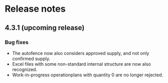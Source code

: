# Release notes

## 4.3.1 (upcoming release)

### Bug fixes

- The autofence now also considers approved supply, and not only confirmed supply.
- Excel files with some non-standard internal structure are now also recognized.
- Work-in-progress operationplans with quantity 0 are no longer rejected.
